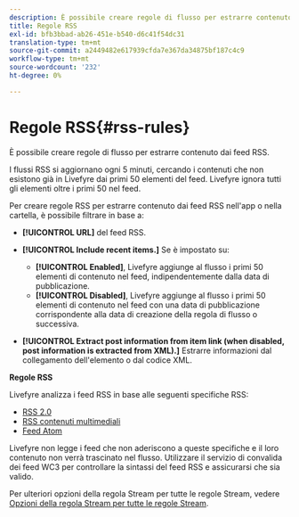 ```yaml
---
description: È possibile creare regole di flusso per estrarre contenuto dai feed RSS.
title: Regole RSS
exl-id: bfb3bbad-ab26-451e-b540-d6c41f54dc31
translation-type: tm+mt
source-git-commit: a2449482e617939cfda7e367da34875bf187c4c9
workflow-type: tm+mt
source-wordcount: '232'
ht-degree: 0%

---
```


# Regole RSS{#rss-rules}

È possibile creare regole di flusso per estrarre contenuto dai feed RSS.

I flussi RSS si aggiornano ogni 5 minuti, cercando i contenuti che non esistono già in Livefyre dai primi 50 elementi del feed. Livefyre ignora tutti gli elementi oltre i primi 50 nel feed.

Per creare regole RSS per estrarre contenuto dai feed RSS nell&#39;app o nella cartella, è possibile filtrare in base a:

* **[!UICONTROL URL]** del feed RSS.
* **[!UICONTROL Include recent items.]** Se è impostato su:

   * **[!UICONTROL Enabled]**, Livefyre aggiunge al flusso i primi 50 elementi di contenuto nel feed, indipendentemente dalla data di pubblicazione.
   * **[!UICONTROL Disabled]**, Livefyre aggiunge al flusso i primi 50 elementi di contenuto nel feed con una data di pubblicazione corrispondente alla data di creazione della regola di flusso o successiva.

* **[!UICONTROL Extract post information from item link (when disabled, post information is extracted from XML).]** Estrarre informazioni dal collegamento dell&#39;elemento o dal codice XML.

**Regole RSS**

Livefyre analizza i feed RSS in base alle seguenti specifiche RSS:

* [RSS 2.0](https://en.wikipedia.org/wiki/RSS)
* [RSS contenuti multimediali](https://en.wikipedia.org/wiki/Media_RSS)
* [Feed Atom](https://validator.w3.org/feed/docs/atom.html)

Livefyre non legge i feed che non aderiscono a queste specifiche e il loro contenuto non verrà trascinato nel flusso. Utilizzare il servizio di convalida dei feed WC3 per controllare la sintassi del feed RSS e assicurarsi che sia valido.

Per ulteriori opzioni della regola Stream per tutte le regole Stream, vedere [Opzioni della regola Stream per tutte le regole Stream](../c-streams/c-stream-rule-options-for-all-stream-rules.md#c_stream_rule_options_for_all_stream_rules).
